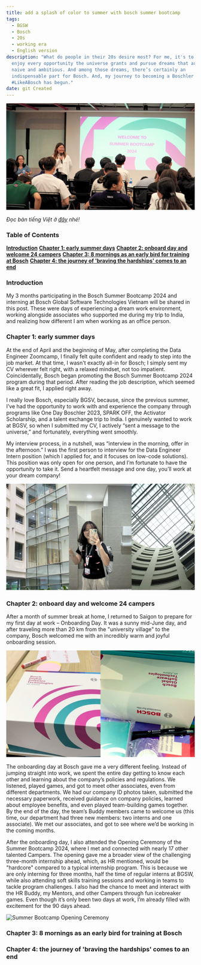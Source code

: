 ```yaml
---
title: add a splash of color to summer with bosch summer bootcamp
tags:
  - BGSW
  - Bosch
  - 20s
  - working era
  - English version
description: "What do people in their 20s desire most? For me, it's to fully
  enjoy every opportunity the universe grants and pursue dreams that are both
  naive and ambitious. And among those dreams, there’s certainly an
  indispensable part for Bosch. And, my journey to becoming a Boschler
  #LikeABosch has begun."
date: git Created
---
```

![welcome to summer bootcamp 2024](thumbnail.png)

*Đọc bản tiếng Việt ở [đây](https://nnphuyen.netlify.app/blog/cho-hè-thêm-rực-rỡ-với-bosch-summer-bootcamp/) nhé!*

### **Table of Contents**

**[Introduction](#h-introduction)**
**[Chapter 1: early summer days](#h-chapter-1-early-summer-days)**
**[Chapter 2: onboard day and welcome 24 campers](#h-chapter-2-onboard-day-and-welcome-24-campers)**
**[Chapter 3: 8 mornings as an early bird for training at Bosch](#h-chapter-3-8-mornings-as-an-early-bird-for-training-at-bosch)**
**[Chapter 4: the journey of 'braving the hardships' comes to an end](#h-chapter-4-the-journey-of-braving-the-hardships-comes-to-an-end)**

### Introduction

My 3 months participating in the Bosch Summer Bootcamp 2024 and interning at Bosch Global Software Technologies Vietnam will be shared in this post. These were days of experiencing a dream work environment, working alongside associates who supported me during my trip to India, and realizing how different I am when working as an office person.

### Chapter 1: early summer days

At the end of April and the beginning of May, after completing the Data Engineer Zoomcamp, I finally felt quite confident and ready to step into the job market. At that time, I wasn't exactly all-in for Bosch; I simply sent my CV wherever felt right, with a relaxed mindset, not too impatient. Coincidentally, Bosch began promoting the Bosch Summer Bootcamp 2024 program during that period. After reading the job description, which seemed like a great fit, I applied right away.

I really love Bosch, especially BGSV, because, since the previous summer, I’ve had the opportunity to work with and experience the company through programs like One Day Boschler 2023, SPARK OFF, the Activator Scholarship, and a talent exchange trip to India. I genuinely wanted to work at BGSV, so when I submitted my CV, I actively “sent a message to the universe,” and fortunately, everything went smoothly.

My interview process, in a nutshell, was “interview in the morning, offer in the afternoon.” I was the first person to interview for the Data Engineer Intern position (which I applied for, and it focuses on low-code solutions). This position was only open for one person, and I’m fortunate to have the opportunity to take it. Send a heartfelt message and one day, you’ll work at your dream company!

![etown 2](2.png "etown 2")

### Chapter 2: onboard day and welcome 24 campers

After a month of summer break at home, I returned to Saigon to prepare for my first day at work – Onboarding Day. It was a sunny mid-June day, and after traveling more than 20 km from the "university village" to the company, Bosch welcomed me with an incredibly warm and joyful onboarding session.

![welcome kit](3.png "welcome kit")

The onboarding day at Bosch gave me a very different feeling. Instead of jumping straight into work, we spent the entire day getting to know each other and learning about the company’s policies and regulations. We listened, played games, and got to meet other associates, even from different departments. We had our company ID photos taken, submitted the necessary paperwork, received guidance on company policies, learned about employee benefits, and even played team-building games together. By the end of the day, the team’s Buddy members came to welcome us (this time, our department had three new members: two interns and one associate). We met our associates, and got to see where we’d be working in the coming months.

After the onboarding day, I also attended the Opening Ceremony of the Summer Bootcamp 2024, where I met and connected with nearly 17 other talented Campers. The opening gave me a broader view of the challenging three-month internship ahead, which, as HR mentioned, would be "hardcore" compared to a typical internship program. This is because we are only interning for three months, half the time of regular interns at BGSW, while also attending soft skills training sessions and working in teams to tackle program challenges. I also had the chance to meet and interact with the HR Buddy, my Mentors, and other Campers through fun icebreaker games. Even though it’s only been two days at work, I’m already filled with excitement for the 90 days ahead.

![Summer Bootcamp Opening Ceremony](4.png "Summer Bootcamp Opening Ceremony")

### Chapter 3: 8 mornings as an early bird for training at Bosch



### Chapter 4: the journey of 'braving the hardships' comes to an end
